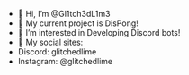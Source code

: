 - 👋 Hi, I’m @Gl1tch3dL1m3
- 🤖 My current project is DisPong!
- 👀 I’m interested in Developing Discord bots!
- 📸 My social sites:
- Discord: glitchedlime
- Instagram: @glitchedlime

<!---
Gl1tch3dL1m3/Gl1tch3dL1m3 is a ✨ special ✨ repository because its `README.md` (this file) appears on your GitHub profile.
You can click the Preview link to take a look at your changes.
--->
